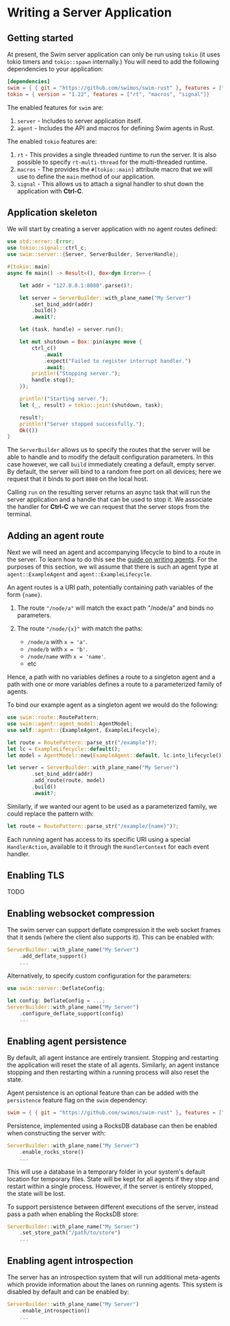 Writing a Server Application
============================

Getting started
---------------

At present, the Swim server application can only be run using `tokio` (it uses tokio timers and `tokio::spawn` internally.) You will need to add the following dependencies to your application:

```toml
[dependencies]
swim = { { git = "https://github.com/swimos/swim-rust" }, features = ["server", "agent"] }
tokio = { version = "1.22", features = ["rt", "macros", "signal"]}
```

The enabled features for `swim` are:

1. `server` - Includes to server application itself.
2. `agent` - Includes the API and macros for defining Swim agents in Rust.

The enabled `tokio` features are:

1. `rt` - This provides a single threaded runtime to run the server. It is also possible to specify `rt-multi-thread` for the multi-threaded runtime.
2. `macros` - The provides the `#[tokio::main]` attribute macro that we will use to define the `main` method of our application.
3. `signal` - This allows us to attach a signal handler to shut down the application with **Ctrl-C**.

Application skeleton
--------------------

We will start by creating a server application with no agent routes defined:

```rust
use std::error::Error;
use tokio::signal::ctrl_c;
use swim::server::{Server, ServerBuilder, ServerHandle};

#[tokio::main]
async fn main() -> Result<(), Box<dyn Error>> {

    let addr = "127.0.0.1:8080".parse()?;

    let server = ServerBuilder::with_plane_name("My Server")
        .set_bind_addr(addr)
        .build()
        .await?;

    let (task, handle) = server.run();

    let mut shutdown = Box::pin(async move {
        ctrl_c()
            .await
            .expect("Failed to register interrupt handler.")
            .await;
        println!("Stopping server.");
        handle.stop();
    });

    println!("Starting server.");
    let (_, result) = tokio::join!(shutdown, task);

    result?;
    println!("Server stopped successfully.");
    Ok(())
}
```

The `ServerBuilder` allows us to specify the routes that the server will be able to handle and to modify the default configuration parameters. In this case however, we call `build` immediately creating a default, empty server. By default, the server will bind to a random free port on all devices; here we request that it binds to port `8080` on the local host.

Calling `run` on the resulting server returns an async task that will run the server application and a handle that can be used to stop it. We associate the handler for **Ctrl-C** we we can request that the server stops from the terminal.

Adding an agent route
---------------------

Next we will need an agent and accompanying lifecycle to bind to a route in the server. To learn how to do this see the [guide on writing agents](agent.md). For the purposes of this section, we wil assume that there is such an agent type at `agent::ExampleAgent` and `agent::ExampleLifecycle`.

An agent routes is a URI path, potentially containing path variables of the form `{name}`.

1. The route `"/node/a"` will match the exact path "/node/a" and binds no parameters.
2. The route `"/node/{x}"` with match the paths:
     
     * `/node/a` with `x = 'a'`.
     * `/node/b` with `x = 'b'`.
     * `/node/name` with `x = 'name'`.
     * etc

Hence, a path with no variables defines a route to a singleton agent and a path with one or more variables defines a route to a parameterized family of agents.

To bind our example agent as a singleton agent we would do the following:

```rust
use swim::route::RoutePattern;
use swim::agent::agent_model::AgentModel;
use self::agent::{ExampleAgent, ExampleLifecycle};

let route = RoutePattern::parse_str("/example")?;
let lc = ExampleLifecycle::default();
let model = AgentModel::new(ExampleAgent::default, lc.into_lifecycle());

let server = ServerBuilder::with_plane_name("My Server")
        .set_bind_addr(addr)
        .add_route(route, model)
        .build()
        .await?;
```

Similarly, if we wanted our agent to be used as a parameterized family, we could replace the pattern with:

```rust
let route = RoutePattern::parse_str("/example/{name}")?;
```

Each running agent has access to its specific URI using a special `HandlerAction`, available to it through the `HandlerContext` for each event handler.

Enabling TLS
------------

TODO

Enabling websocket compression
------------------------------

The swim server can support deflate compression it the web socket frames that it sends (where the client also supports it). This can be enabled with:

```rust
ServerBuilder::with_plane_name("My Server")
    .add_deflate_support()
    ...
```

Alternatively, to specify custom configuration for the parameters:

```rust
use swim::server::DeflateConfig;

let config: DeflateConfig = ...;
ServerBuilder::with_plane_name("My Server")
    .configure_deflate_support(config)
    ...
```

Enabling agent persistence
--------------------------

By default, all agent instance are entirely transient. Stopping and restarting the application will reset the state of all agents. Similarly, an agent instance stopping and then restarting within a running process will also reset the state.

Agent persistence is an optional feature than can be added with the `persistence` feature flag on the `swim` dependency:

```toml
swim = { { git = "https://github.com/swimos/swim-rust" }, features = ["server", "agent", "persistence"] }
```

Persistence, implemented using a RocksDB database can then be enabled when constructing the server with:

```rust
ServerBuilder::with_plane_name("My Server")
    .enable_rocks_store()
    ...
```

This will use a database in a temporary folder in your system's default location for temporary files. State will be kept for all agents if they stop and restart within a single process. However, if the server is entirely stopped, the state will be lost.

To support persistence between different executions of the server, instead pass a path when enabling the RocksDB store:

```rust
ServerBuilder::with_plane_name("My Server")
    .set_store_path("/path/to/store")
    ...
```

Enabling agent introspection
----------------------------

The server has an introspection system that will run additional meta-agents which provide information about the lanes on running agents. This system is disabled by default and can be enabled by:

```rust
ServerBuilder::with_plane_name("My Server")
    .enable_introspection()
    ...
```